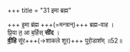 +++
title = "31 इमा ब्रह्म"

+++
इ॒मा ब्र॑ह्म +++(=मन्त्रान्)+++ ब्रह्म-वाह ।  
प्रि॒या त॒ आ ब॒र्हिस् **सी॑द** ।  
**वी॒हि** सू॑र+++(→शाकले शूर)+++ पुरो॒डाश᳚म् ॥52॥